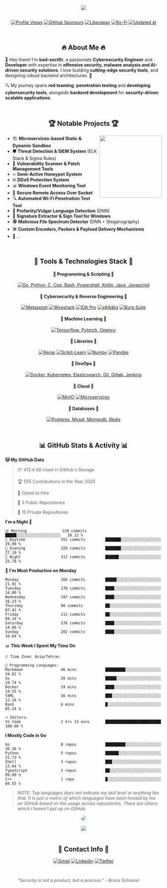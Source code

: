 <div align="center">
  <a href="#"><img src="https://readme-typing-svg.demolab.com/?lines=Cybersecurity+Researcher+| Malware+Analyst;Red+Team+Operator+|+Pentester;Security+Engineer+|+Secure+Application+Developer;Machine+Learning+Enthusiast;&font=Oxanium+Code&center=true&vCenter=true&width=700&height=30&duration=4000&pause=1000&color=FF0000&size=24"/></a>
</div>

<br>

<div align="center">

[![Profile Views](https://komarev.com/ghpvc/?username=bad-sect0r&color=red&style=flat-square)](#) [![GitHub Sponsors](https://img.shields.io/badge/sponsor-30363D?logo=GitHub-Sponsors&logoColor=#EA4AAA)](https://github.com/sponsors/bad-sect0r) [![Liberapay](https://img.shields.io/badge/Liberapay-F6C915?logo=liberapay&logoColor=black)](https://liberapay.com/bad-sect0r) [![Ko-Fi](https://img.shields.io/badge/Ko--fi-F16061?logo=ko-fi&logoColor=white)](https://ko-fi.com/bad_sect0r) [![Updated at](https://img.shields.io/github/last-commit/bad-sect0r/bad-sect0r)](#)

</div>
<br>
<div align="center">

## 🔥 About Me 🔥

</div>

👋 Hey there! I'm **bad-sect0r**, a passionate **Cybersecurity Engineer** and **Developer** with expertise in **offensive security, malware analysis and AI-driven security solutions**.
I love building **cutting-edge security tools**, and designing robust backend architectures. 🚀

🔍 My journey spans **red teaming**, **penetration testing** and **developing cybersecurity tools**, alongside **backend development** for **security-driven scalable applications**.

<br>
<div align="center">

## 🏆 Notable Projects 🏆

</div>

<img align='right' src='https://user-images.githubusercontent.com/5713670/87202985-820dcb80-c2b6-11ea-9f56-7ec461c497c3.gif' width='200"'>

- 🏗️ **Microservices-based Static & Dynamic Sandbox**
- 🛡️ **Threat Detection & SIEM System** (ELK Stack & Sigma Rules)
- 🦠 **Vulnerability Scanner & Patch Management Tools**
- 🔥 **Semi-Active Honeypot System**
- 🌐 **DDoS Protection System**
- 📊 **Windows Event Monitoring Tool**
- 📡 **Secure Remote Access Over Socket**
- 🔍 **Automated Wi-Fi Penetration Test Tool**
- 📜 **Profanity/Vulgar Language Detection** (DNN)
- 🚀 **Signature Extractor & Sign Tool for Windows**
- 🕵️ **Malicious File Spectrum Detector** (DNN + Steganography)
- 🛠️ **Custom Encoders, Packers & Payload Delivery Mechanisms**
- 🦦 ...

<br>
<div align="center">

## 🚀 Tools & Technologies Stack 🚀

#### 🔹 Programming & Scripting 🔹

[![Go, Python, C, Cpp, Bash, Powershell, Kotlin, Java, Javascript](https://skillicons.dev/icons?i=go,python,c,cpp,bash,powershell,kotlin,java,javascript&theme=dark)](#-programming--scripting)

#### 🔹 Cybersecurity & Reverse Engineering 🔹

[![Metasploit](https://img.shields.io/badge/-Metasploit-0277BD?style=for-the-badge&logo=metasploit&logoColor=white)](#-cybersecurity--reverse-engineering) [![Wireshark](https://img.shields.io/badge/-Wireshark-1679A7?style=for-the-badge&logo=wireshark&logoColor=white)](#-cybersecurity--reverse-engineering) [![IDA Pro](https://img.shields.io/badge/-IDA%20Pro-001428?style=for-the-badge&logoColor=white)](#-cybersecurity--reverse-engineering) [![x64dbg](https://img.shields.io/badge/-x64dbg-003366?style=for-the-badge&logoColor=white)](#-cybersecurity--reverse-engineering) [![Burp Suite](https://img.shields.io/badge/-Burp%20Suite-FF6F00?style=for-the-badge&logo=burp-suite&logoColor=white)](#-cybersecurity--reverse-engineering)

#### 🔹 Machine Learning 🔹

[![Tensorflow, Pytorch, Opencv](https://skillicons.dev/icons?i=tensorflow,pytorch,opencv)](#-machine-learning)

#### 🔹 Libraries 🔹

[![Keras](https://img.shields.io/badge/Keras-D00000?style=for-the-badge&logo=keras&logoColor=white)](#-libraries) [![Scikit-Learn](https://img.shields.io/badge/Scikit%20Learn-F7931E?style=for-the-badge&logo=scikit-learn&logoColor=white)](#-libraries) [![Numpy](https://img.shields.io/badge/Numpy-013243?style=for-the-badge&logo=numpy&logoColor=white)](#-libraries) [![Pandas](https://img.shields.io/badge/Pandas-150458?style=for-the-badge&logo=pandas&logoColor=white)](#-libraries)

#### 🔹 DevOps 🔹

[![Docker, Kubernetes, Elasticsearch, Git, Gitlab, Jenkins](https://skillicons.dev/icons?i=docker,kubernetes,elasticsearch,git,gitlab,jenkins)](#-devops)

#### 🔹 Cloud 🔹

[![MinIO](https://img.shields.io/badge/MinIO-990000?style=for-the-badge&logo=minio&logoColor=white)](#-cloud) [![Microservices](https://img.shields.io/badge/-Microservices-FF9900?style=for-the-badge&logo=microservices&logoColor=white)](#-cloud)

#### 🔹 Databases 🔹

[![Postgres, Mysql, Mongodb, Redis](https://skillicons.dev/icons?i=postgres,mysql,mongodb,redis)](#-databases)

<br>

## 📊 GitHub Stats & Activity 📊

</div>

<!--START_SECTION:waka-->
**🐱 My GitHub Data** 

> 📦 413.4 kB Used in GitHub's Storage 
 > 
> 🏆 555 Contributions in the Year 2025
 > 
> 💼 Opted to Hire
 > 
> 📜 3 Public Repositories 
 > 
> 🔑 15 Private Repositories 
 > 
**I'm a Night 🦉** 

```text
🌞 Morning                220 commits         █████░░░░░░░░░░░░░░░░░░░░   18.12 % 
🌆 Daytime                352 commits         ███████░░░░░░░░░░░░░░░░░░   29.00 % 
🌃 Evening                329 commits         ███████░░░░░░░░░░░░░░░░░░   27.10 % 
🌙 Night                  313 commits         ██████░░░░░░░░░░░░░░░░░░░   25.78 % 
```
📅 **I'm Most Productive on Monday** 

```text
Monday                   266 commits         █████░░░░░░░░░░░░░░░░░░░░   21.91 % 
Tuesday                  170 commits         ████░░░░░░░░░░░░░░░░░░░░░   14.00 % 
Wednesday                197 commits         ████░░░░░░░░░░░░░░░░░░░░░   16.23 % 
Thursday                 90 commits          ██░░░░░░░░░░░░░░░░░░░░░░░   07.41 % 
Friday                   111 commits         ██░░░░░░░░░░░░░░░░░░░░░░░   09.14 % 
Saturday                 178 commits         ████░░░░░░░░░░░░░░░░░░░░░   14.66 % 
Sunday                   202 commits         ████░░░░░░░░░░░░░░░░░░░░░   16.64 % 
```


📊 **This Week I Spent My Time On** 

```text
🕑︎ Time Zone: Asia/Tehran

💬 Programming Languages: 
Markdown                 46 mins             █████████░░░░░░░░░░░░░░░░   34.82 % 
Go                       26 mins             █████░░░░░░░░░░░░░░░░░░░░   19.74 % 
Docker                   19 mins             ████░░░░░░░░░░░░░░░░░░░░░   14.55 % 
YAML                     16 mins             ███░░░░░░░░░░░░░░░░░░░░░░   12.16 % 
Bash                     6 mins              █░░░░░░░░░░░░░░░░░░░░░░░░   05.24 % 

🔥 Editors: 
VS Code                  2 hrs 13 mins       █████████████████████████   100.00 % 
```

**I Mostly Code in Go** 

```text
Go                       8 repos             █████████░░░░░░░░░░░░░░░░   36.36 % 
Python                   5 repos             ██████░░░░░░░░░░░░░░░░░░░   22.73 % 
Shell                    3 repos             ███░░░░░░░░░░░░░░░░░░░░░░   13.64 % 
TypeScript               2 repos             ██░░░░░░░░░░░░░░░░░░░░░░░   09.09 % 
C++                      1 repo              █░░░░░░░░░░░░░░░░░░░░░░░░   04.55 % 
```




<!--END_SECTION:waka-->

> _NOTE: Top languages does not indicate my skill level or anything like that. It is just a metric of which languages have been hosted by me on GitHub based on the usage across repositories. There are others which I haven't put up on GitHub._

<div align="center">
  <a href="#-github-stats--activity"><img style="border-radius: 16px" src="https://github-readme-activity-graph.vercel.app/graph?username=bad-sect0r&theme=github" /></a>
</div>
<br>
<div align="center">
  <a href="#-github-stats--activity"><img align="center" src="https://github-profile-trophy.vercel.app/?username=bad-sect0r&theme=nord&no-frame=true&margin-w=15&margin-h=15&column=-1&rank=SECRET,SSS,SS,S,AAA,AA,A,B,C"/></a>
</div>

<br>
<div align="center">

## 📡 Contact Info 📡

  <div>

[![Gmail](https://skillicons.dev/icons?i=gmail&theme=dark)](mailto:amir.m.amiirii@gmail.com) [![Linkedin](https://skillicons.dev/icons?i=linkedin&theme=dark)](https://linkedin.com/in/am-amiri) [![Twitter](https://skillicons.dev/icons?i=twitter&theme=dark)](https://twitter.com/_xaMirx_)

  </div>
</div>
<br>

<!-- bc1q5lfnwak9y7cqe7v32a82vah2jyqq2thn9n6xaf -->

> _"Security is not a product, but a process." - Bruce Schneier_

